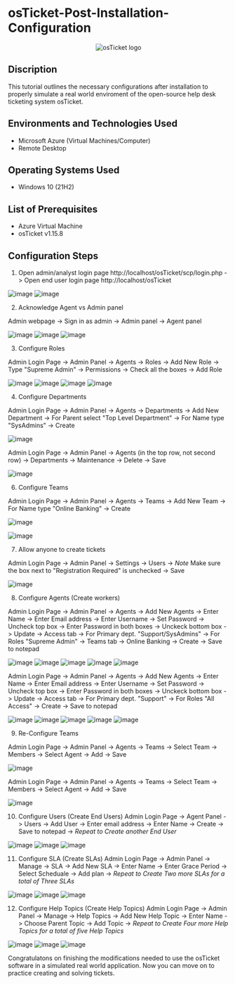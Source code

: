 # osTicket-Post-Installation-Configuration
<p align="center">
<img src="https://i.imgur.com/Clzj7Xs.png" alt="osTicket logo"/>
</p>

<h2>Discription </h2>

This tutorial outlines the necessary configurations after installation to properly simulate a real world enviroment of the open-source help desk ticketing system osTicket.<br />

<h2>Environments and Technologies Used</h2>

- Microsoft Azure (Virtual Machines/Computer)
- Remote Desktop
  
<h2>Operating Systems Used </h2>

- Windows 10</b> (21H2)

<h2>List of Prerequisites</h2>

- Azure Virtual Machine
- osTicket v1.15.8


<h2>Configuration Steps</h2>

1. Open admin/analyst login page http://localhost/osTicket/scp/login.php -> Open end user login page http://localhost/osTicket 

![image](https://github.com/user-attachments/assets/b8a0a16a-18d9-492d-93e3-b9eca5669332)
![image](https://github.com/user-attachments/assets/92aa8792-6bd6-48bd-a8f8-478b53b88f16)

2. Acknowledge Agent vs Admin panel  

Admin webpage -> Sign in as admin -> Admin panel -> Agent panel

![image](https://github.com/user-attachments/assets/7eeface6-2228-4786-b4e5-a095f33507bc)
![image](https://github.com/user-attachments/assets/486071fe-2ba4-4c6a-9591-871231976ed5)
![image](https://github.com/user-attachments/assets/6403fbde-143d-4a5e-8820-626e80fcf40d)

3. Configure Roles

Admin Login Page -> Admin Panel -> Agents -> Roles -> Add New Role -> Type "Supreme Admin" -> Permissions -> Check all the boxes -> Add Role

![image](https://github.com/user-attachments/assets/c88cd158-5ee3-4221-b331-a223e99ed207)
![image](https://github.com/user-attachments/assets/4b67e5ab-95e4-432a-ac01-07187479cd36)
![image](https://github.com/user-attachments/assets/f3e3a003-1e10-45bd-b172-06f82f4dbbe2)
![image](https://github.com/user-attachments/assets/a6874e44-fa6c-4664-8796-ea84b55183dc)

4. Configure Departments

Admin Login Page -> Admin Panel -> Agents -> Departments -> Add New Department -> For Parent select "Top Level Department" -> For Name type "SysAdmins" -> Create

![image](https://github.com/user-attachments/assets/1653c26d-e825-4116-9a2e-48dd5394947b)

Admin Login Page -> Admin Panel -> Agents (in the top row, not second row) -> Departments -> Maintenance -> Delete -> Save

![image](https://github.com/user-attachments/assets/1cca647a-cf5d-469b-b643-3a72b7f70c1d)

6. Configure Teams

Admin Login Page -> Admin Panel -> Agents -> Teams -> Add New Team -> For Name type "Online Banking" -> Create

![image](https://github.com/user-attachments/assets/39d4d901-f4bf-41c7-b36e-9b72adb4e456)

![image](https://github.com/user-attachments/assets/53dee0ae-9b68-4c2a-ba5a-0da2a27bd8cb)

7. Allow anyone to create tickets

Admin Login Page -> Admin Panel -> Settings -> Users -> *Note* Make sure the box next to "Registration Required" is unchecked -> Save 

![image](https://github.com/user-attachments/assets/ec467781-1996-4de4-8f85-7749c9d2f0dd)

8. Configure Agents (Create workers)

Admin Login Page -> Admin Panel -> Agents -> Add New Agents -> Enter Name -> Enter Email address -> Enter Username -> Set Password -> Uncheck top box -> Enter Password in both boxes -> Unckeck bottom box -> Update -> Access tab -> For Primary dept. "Support/SysAdmins" -> For Roles "Supreme Admin" -> Teams tab -> Online Banking -> Create -> Save to notepad

![image](https://github.com/user-attachments/assets/c29ec573-2224-4408-bb8c-8ef28601419e)
![image](https://github.com/user-attachments/assets/1307b1a9-750e-4391-9ac0-1ac213ae6cf8)
![image](https://github.com/user-attachments/assets/66b866cf-fc1b-4b05-bff3-03e78c25d815)
![image](https://github.com/user-attachments/assets/5376e259-6518-4487-aa66-0d35bc0560e3)
![image](https://github.com/user-attachments/assets/43bc501d-a4cf-414e-92db-042082c5bb29)

  Admin Login Page -> Admin Panel -> Agents -> Add New Agents -> Enter Name -> Enter Email address -> Enter Username -> Set Password -> Uncheck top box -> Enter Password in both boxes -> Unckeck bottom box -> Update -> Access tab -> For Primary dept. "Support" -> For Roles "All Access" -> Create -> Save to notepad

![image](https://github.com/user-attachments/assets/7ad97cf2-07ba-4af7-8547-32cf2184d34d)
![image](https://github.com/user-attachments/assets/09ea5d5c-1c36-4abb-987d-3be56992617f)
![image](https://github.com/user-attachments/assets/b68a12a6-5b2c-4e4d-80d4-25be9d7516bf)
![image](https://github.com/user-attachments/assets/4b5a1c04-e914-4864-b107-82278b0c44d3)
![image](https://github.com/user-attachments/assets/3c6f3612-f84b-416c-be4e-4e2748ae6fc2)

9. Re-Configure Teams
    
Admin Login Page -> Admin Panel -> Agents -> Teams -> Select Team -> Members -> Select Agent -> Add -> Save

![image](https://github.com/user-attachments/assets/cb3705b1-2599-42c4-b219-2bfa406b4efa)

Admin Login Page -> Admin Panel -> Agents -> Teams -> Select Team -> Members -> Select Agent -> Add -> Save

![image](https://github.com/user-attachments/assets/48664fb5-575f-4b5e-8499-cd6a97e446fd)

10. Configure Users (Create End Users)
Admin Login Page -> Agent Panel -> Users -> Add User -> Enter email address -> Enter Name -> Create -> Save to notepad -> *Repeat to Create another End User*

![image](https://github.com/user-attachments/assets/24db842d-4f47-44d1-9c38-ffef62574004)
![image](https://github.com/user-attachments/assets/ffdabdd5-be72-4452-b41b-1a07fc632ea7)
![image](https://github.com/user-attachments/assets/bb08d14f-46ba-4042-b52d-fd1b7937f23e)

11. Configure SLA (Create SLAs)
Admin Login Page -> Admin Panel -> Manage -> SLA -> Add New SLA -> Enter Name -> Enter Grace Period -> Select Scheduale -> Add plan -> *Repeat to Create Two more SLAs for a total of Three SLAs*

![image](https://github.com/user-attachments/assets/4b794586-a4df-42a7-9313-c21acb51b4f4)
![image](https://github.com/user-attachments/assets/ba5ea2ff-0319-44c2-ba70-9dc250f2538c)
![image](https://github.com/user-attachments/assets/76bfc716-7bd2-45ee-8aaa-5ed5abf20954)

12. Configure Help Topics (Create Help Topics)
Admin Login Page -> Admin Panel -> Manage -> Help Topics -> Add New Help Topic -> Enter Name -> Choose Parent Topic -> Add Topic -> *Repeat to Create Four more Help Topics for a total of five Help Topics*

![image](https://github.com/user-attachments/assets/0451205c-d3d8-42c7-9a1e-836f60a3bd59)
![image](https://github.com/user-attachments/assets/30a30e27-a221-47aa-bb8c-3be8fe0e4cda)
![image](https://github.com/user-attachments/assets/ca037cab-2be9-4e4d-9e0d-060a8e44524b)

Congratulatons on finishing the modifications needed to use the osTicket software in a simulated real world application. Now you can move on to practice creating and solving tickets.


